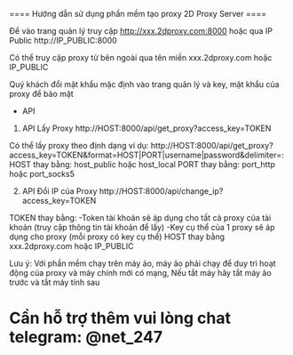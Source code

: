 ==== Hướng dẫn sử dụng phần mềm tạo proxy 2D Proxy Server ====

Để vào trang quản lý truy cập http://xxx.2dproxy.com:8000 hoặc 
qua IP Public http://IP_PUBLIC:8000

Có thể truy cập proxy từ bên ngoài qua tên miền xxx.2dproxy.com hoặc IP_PUBLIC

Quý khách đổi mật khẩu mặc định vào trang quản lý và key, mật khẩu của proxy để bảo mật

* API
1. API Lấy Proxy
http://HOST:8000/api/get_proxy?access_key=TOKEN

Có thể lấy proxy theo định dạng ví dụ:
http://HOST:8000/api/get_proxy?access_key=TOKEN&format=HOST|PORT|username|password&delimiter=:
HOST thay bằng: host_public hoặc host_local
PORT thay bằng: port_http hoặc port_socks5

2. API Đổi IP của Proxy
http://HOST:8000/api/change_ip?access_key=TOKEN

TOKEN thay bằng: 
-Token tài khoản sẽ áp dụng cho tất cả proxy của tài khoản (truy cập thông tin tài khoản để lấy)
-Key cụ thể của 1 proxy sẽ áp dụng cho proxy (mỗi proxy có key cụ thể)
HOST thay bằng xxx.2dproxy.com hoặc IP_PUBLIC

Lưu ý: Với phần mềm chạy trên máy ảo, máy ảo phải chạy để duy trì hoạt động của proxy và máy chính mới có mạng, Nếu tắt máy hãy tắt máy ảo trước và tắt máy tính sau

# Cần hỗ trợ thêm vui lòng chat telegram: @net_247
